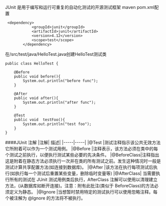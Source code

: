 JUnit 是用于编写和运行可重复的自动化测试的开源测试框架
maven pom.xml配置
```
 <dependency>
            <groupId>junit</groupId>
            <artifactId>junit</artifactId>
            <version>4.12</version>
            <scope>test</scope>
        </dependency>
```
在/src/test/java/HelloTest.java创建HelloTest测试类
```
public class HelloTest {

    @Before
    public void before(){
        System.out.println("before func");
    }

    @After
    public void after(){
        System.out.println("after func");
    }

    @Test
    public void  testFoo(){
        System.out.println("test foo");
    }
}
```

####JUnit 注解
|注解|	描述|
|-----|-----|
|@Test	|测试注释指示该公共无效方法它所附着可以作为一个测试用例。
|@Before |注释表示，该方法必须在类中的每个测试之前执行，以便执行测试某些必要的先决条件。
|@BeforeClass|注释指出这是附着在静态方法必须执行一次并在类的所有测试之前。发生这种情况时一般是测试计算共享配置方法(如连接到数据库)。
|@After |该方法在执行每项测试后执行(如执行每一个测试后重置某些变量，删除临时变量等)
|@AfterClass| 当需要执行所有的测试在 JUnit 测试用例类后执行，AfterClass 注解可以使用以清理建立方法，(从数据库如断开连接)。注意：附有此批注(类似于 BeforeClass)的方法必须定义为静态。
|@Ignore |当想暂时禁用特定的测试执行可以使用忽略注释。每个被注解为 @Ignore 的方法将不被执行。
